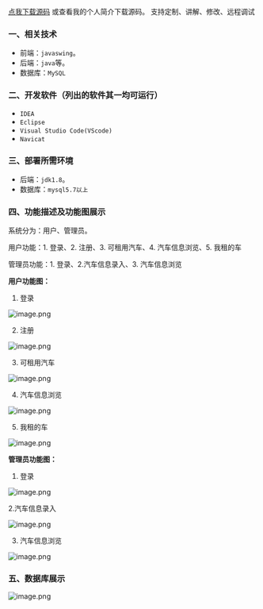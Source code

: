 [点我下载源码](https://www.oneprosol.com/detail/45601bd245b54c8b8d602a1161a6c74d)
或查看我的个人简介下载源码。
支持定制、讲解、修改、远程调试
### 一、相关技术
- 前端：`javaswing`。
- 后端：`java`等。
- 数据库：`MySQL`

### 二、开发软件（列出的软件其一均可运行）
- `IDEA`
- `Eclipse`
- `Visual Studio Code(VScode)`
- `Navicat`
### 三、部署所需环境

- 后端：`jdk1.8`。
- 数据库：`mysql5.7以上`

### 四、功能描述及功能图展示
系统分为：用户、管理员。

用户功能：1. 登录、2. 注册、3. 可租用汽车、4. 汽车信息浏览、5. 我租的车

管理员功能：1. 登录、2.汽车信息录入、3. 汽车信息浏览

**用户功能图：**

1. 登录

![image.png](https://pic.picprosol.com/user_upload/47a0c8c315464e69858d8da56b2d15ba/2025-01-03%2015:56:57_image.png)

2. 注册

![image.png](https://pic.picprosol.com/user_upload/47a0c8c315464e69858d8da56b2d15ba/2025-01-03%2015:57:03_image.png)

3. 可租用汽车

![image.png](https://pic.picprosol.com/user_upload/47a0c8c315464e69858d8da56b2d15ba/2025-01-03%2015:56:41_image.png)

4. 汽车信息浏览

![image.png](https://pic.picprosol.com/user_upload/47a0c8c315464e69858d8da56b2d15ba/2025-01-03%2015:56:45_image.png)

5. 我租的车

![image.png](https://pic.picprosol.com/user_upload/47a0c8c315464e69858d8da56b2d15ba/2025-01-03%2015:56:49_image.png)

**管理员功能图：**

1. 登录

![image.png](https://pic.picprosol.com/user_upload/47a0c8c315464e69858d8da56b2d15ba/2025-01-03%2015:56:57_image.png)

2.汽车信息录入

![image.png](https://pic.picprosol.com/user_upload/47a0c8c315464e69858d8da56b2d15ba/2025-01-03%2015:58:09_image.png)

3. 汽车信息浏览

![image.png](https://pic.picprosol.com/user_upload/47a0c8c315464e69858d8da56b2d15ba/2025-01-03%2015:58:19_image.png)

### 五、数据库展示
![image.png](https://pic.picprosol.com/user_upload/47a0c8c315464e69858d8da56b2d15ba/2025-01-03%2015:58:41_image.png)
